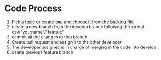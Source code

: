 # Code Process

1. Pick a topic or create one and choose it from the backlog file.
2. create a new branch from the develop branch following the format: dev/"yourname"/"feature"
3. commit all the changes to that branch
4. Create pull request and assign it to the other developer
5. The developer assigned is in charge of merging in the code into develop
6. delete previous feature branch